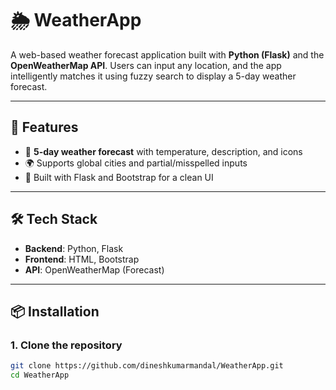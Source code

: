 # 🌦️ WeatherApp

A web-based weather forecast application built with **Python (Flask)** and the **OpenWeatherMap API**. Users can input any location, and the app intelligently matches it using fuzzy search to display a 5-day weather forecast.

---

## 🚀 Features

- 📅 **5-day weather forecast** with temperature, description, and icons
- 🌍 Supports global cities and partial/misspelled inputs
- 🧠 Built with Flask and Bootstrap for a clean UI

---

## 🛠️ Tech Stack

- **Backend**: Python, Flask
- **Frontend**: HTML, Bootstrap
- **API**: OpenWeatherMap (Forecast)

---

## 📦 Installation

### 1. Clone the repository

```bash
git clone https://github.com/dineshkumarmandal/WeatherApp.git
cd WeatherApp
